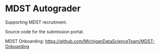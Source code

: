 # MDST Autograder

Supporting MDST recruitment.

Source code for the submission portal. 

MDST Onboarding: https://github.com/MichiganDataScienceTeam/MDST-Onboarding

